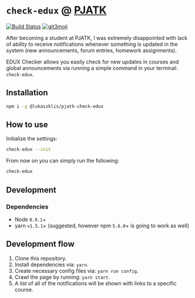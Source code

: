 # `check-edux` @ [PJATK](http://www.pja.edu.pl)

[![Build Status](https://travis-ci.org/lukaszklis/pjatk-check-edux.svg?branch=master)](https://travis-ci.org/lukaszklis/pjatk-check-edux) [![git3moji](https://img.shields.io/badge/git3moji-%E2%9A%A1%EF%B8%8F%F0%9F%90%9B%F0%9F%93%BA%F0%9F%91%AE%F0%9F%94%A4-fffad8.svg?style=flat-square)](https://robinpokorny.github.io/git3moji/)

After becoming a student at PJATK, I was extremely disappointed with lack of ability to receive notifications whenever
something is updated in the system (new announcements, forum entries, homework assignments).

EDUX Checker allows you easily check for new updates in courses and global announcements via running a simple command
in your terminal: `check-edux`.

## Installation

```bash
npm i -g @lukaszklis/pjatk-check-edux
```

## How to use

Initialize the settings:

```bash
check-edux --init
```

From now on you can simply run the following:

```bash
check-edux
```

## Development

### Dependencies

* Node `8.9.1`+
* yarn `v1.5.1`+ (suggested, however npm `5.6.0`+ is going to work as well)

## Development flow

1. Clone this repository.
1. Install dependencies via: `yarn`.
1. Create necessary config files via: `yarn run config`.
1. Crawl the page by running: `yarn start`.
1. A list of all of the notifications will be shown with links to a specific course.
